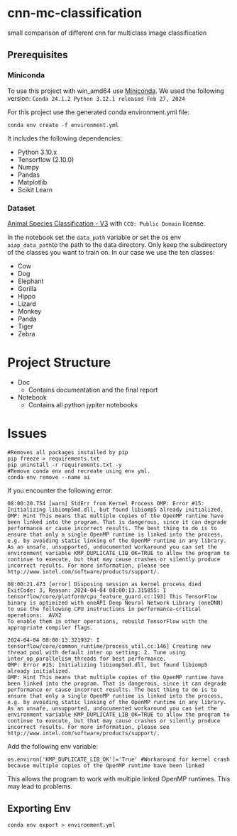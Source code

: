 # cnn-mc-classification
small comparison of different cnn for multiclass image classification

## Prerequisites

### Miniconda

To use this project with win_amd64 use [Miniconda](https://docs.anaconda.com/free/miniconda/).
We used the following version: `Conda 24.1.2 Python 3.12.1 released Feb 27, 2024`

For this project use the generated conda environment.yml file:
```
conda env create -f environment.yml
```
It includes the following dependencies:
- Python 3.10.x
- Tensorflow (2.10.0)
- Numpy
- Pandas
- Matplotlib
- Scikit Learn


### Dataset
[Animal Species Classification - V3](https://www.kaggle.com/datasets/utkarshsaxenadn/animal-image-classification-dataset) with `CC0: Public Domain` license. 

In the notebook set the `data_path` variable or set the os env `aiap_data_path`to the path to the data directory.
Only keep the subdirectory of the classes you want to train on.
In our case we use the ten classes:
- Cow
- Dog
- Elephant
- Gorilla
- Hippo
- Lizard
- Monkey
- Panda
- Tiger
- Zebra

# Project Structure
- Doc
    - Contains documentation and the final report
- Notebook 
    - Contains all python jypiter notebooks

# Issues

```
#Removes all packages installed by pip
pip freeze > requirements.txt
pip uninstall -r requirements.txt -y
#Remove conda env and recreate using env yml.
conda env remove --name ai
```

If you encounter the following error:
```
08:00:20.754 [warn] StdErr from Kernel Process OMP: Error #15: Initializing libiomp5md.dll, but found libiomp5 already initialized.
OMP: Hint This means that multiple copies of the OpenMP runtime have been linked into the program. That is dangerous, since it can degrade performance or cause incorrect results. The best thing to do is to ensure that only a single OpenMP runtime is linked into the process, e.g. by avoiding static linking of the OpenMP runtime in any library. As an unsafe, unsupported, undocumented workaround you can set the environment variable KMP_DUPLICATE_LIB_OK=TRUE to allow the program to continue to execute, but that may cause crashes or silently produce incorrect results. For more information, please see http://www.intel.com/software/products/support/.

08:00:21.473 [error] Disposing session as kernel process died ExitCode: 3, Reason: 2024-04-04 08:00:13.315855: I tensorflow/core/platform/cpu_feature_guard.cc:193] This TensorFlow binary is optimized with oneAPI Deep Neural Network Library (oneDNN) to use the following CPU instructions in performance-critical operations:  AVX2
To enable them in other operations, rebuild TensorFlow with the appropriate compiler flags.

2024-04-04 08:00:13.321932: I tensorflow/core/common_runtime/process_util.cc:146] Creating new thread pool with default inter op setting: 2. Tune using inter_op_parallelism_threads for best performance.
OMP: Error #15: Initializing libiomp5md.dll, but found libiomp5 already initialized.
OMP: Hint This means that multiple copies of the OpenMP runtime have been linked into the program. That is dangerous, since it can degrade performance or cause incorrect results. The best thing to do is to ensure that only a single OpenMP runtime is linked into the process, e.g. by avoiding static linking of the OpenMP runtime in any library. As an unsafe, unsupported, undocumented workaround you can set the environment variable KMP_DUPLICATE_LIB_OK=TRUE to allow the program to continue to execute, but that may cause crashes or silently produce incorrect results. For more information, please see http://www.intel.com/software/products/support/.
```
Add the following env variable:
```
os.environ['KMP_DUPLICATE_LIB_OK']='True' #Workaround for kernel crash because multiple copies of the OpenMP runtime have been linked
```
This allows the program to work with multiple linked OpenMP runtimes. This may lead to problems.

## Exporting Env
```
conda env export > environment.yml
```